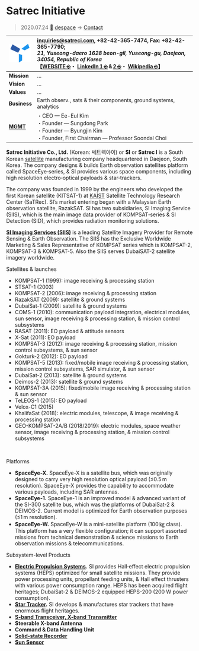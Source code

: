 # Satrec Initiative
> 2020.07.24 [🚀](../../../index/index.md) [despace](../index.md) → [Contact](../contact.md)

|[![](../f/contact/s/satreci_logo1_thumb.webp)](../f/contact/s/satreci_logo1.webp)|<inquiries@satreci.com>, +82-42-365-7474, Fax: +82-42-365-7790;<br> *21, Yuseong-daero 1628 beon-gil, Yuseong-gu, Daejeon, 34054, Republic of Korea*<br> 【[WEBSITE ⎆](https://www.satreci.com/)・ [LinkedIn 1 ⎆](https://www.linkedin.com/company/satrec-initiative) & [2 ⎆](https://www.linkedin.com/company/si-imaging-services/)・ [Wikipedia ⎆](https://en.wikipedia.org/wiki/Satrec_Initiative)】|
|:-|:-|
|**Mission**|…|
|**Vision**|…|
|**Values**|…|
|**Business**|	Earth observ., sats & their components, ground systems, analytics|
|**[MGMT](../mgmt.md)**|・CEO — Ee-Eul Kim<br> ・Founder — Sungdong Park<br> ・Founder — Byungjin Kim<br> ・Founder, First Chairman — Professor Soondal Choi|

**Satrec Initiative Co., Ltd.** (Korean: 쎄트렉아이) or **SI** or **Satrec I** is a South Korean [satellite](../sc.md) manufacturing company headquartered in Daejeon, South Korea. The company designs & builds Earth observation satellites platform called SpaceEye‑series, & SI provides various space components, including high resolution electro‑optical payloads & star‑trackers.

The company was founded in 1999 by the engineers who developed the first Korean satellite (KITSAT-1) at [KAIST](kaist.md) Satellite Technology Research Center (SaTRec). SI’s market entering began with a Malaysian Earth observation satellite, RazakSAT. SI has two subsidiaries, SI Imaging Service (SIIS), which is the main image data provider of KOMPSAT‑series & SI Detection (SID), which provides radiation monitoring solutions.

**[SI Imaging Services (SIIS)](siis.md)** is a leading Satellite Imagery Provider for Remote Sensing & Earth Observation. The SIIS has the Exclusive Worldwide Marketing & Sales Representative of KOMPSAT series which is KOMPSAT-2, KOMPSAT-3 & KOMPSAT-5. Also the SIIS serves DubaiSAT-2 satellite imagery worldwide.

Satellites & launches

   - KOMPSAT-1 (1999): image receiving & processing station
   - STSAT-1 (2003)
   - KOMPSAT-2 (2006): image receiving & processing station
   - RazakSAT (2009): satellite & ground systems
   - DubaiSat-1 (2009): satellite & ground systems
   - COMS-1 (2010): communication payload integration, electrical modules, sun sensor, image receiving & processing station, & mission control subsystems
   - RASAT (2011): EO payload & attitude sensors
   - X-Sat (2011): EO payload
   - KOMPSAT-3 (2012): image receiving & processing station, mission control subsystems, & sun sensor
   - Gokturk-2 (2012): EO payload
   - KOMPSAT-5 (2013): fixed/mobile image receiving & processing station, mission control subsystems, SAR simulator, & sun sensor
   - DubaiSat-2 (2013): satellite & ground systems
   - Deimos-2 (2013): satellite & ground systems
   - KOMPSAT-3A (2015): fixed/mobile image receiving & processing station & sun sensor
   - TeLEOS-1 (2015): EO payload
   - Velox-C1 (2015)
   - KhalifaSat (2018): electric modules, telescope, & image receiving & processing station
   - GEO-KOMPSAT-2A/B (2018/2019): electric modules, space weather sensor, image receiving & processing station, & mission control subsystems

<p style="page-break-after:always"> </p>

Platforms

   - **SpaceEye-X.** SpaceEye-X is a satellite bus, which was originally designed to carry very high resolution optical payload (≤0.5 m resolution). SpaceEye-X provides the capability to accommodate various payloads, including SAR antennas.
   - **SpaceEye-1.** SpaceEye-1 is an improved model & advanced variant of the SI-300 satellite bus, which was the platforms of DubaiSat-2 & DEIMOS-2. Current model is optimized for Earth observation purposes (≤1 m resolution).
   - **SpaceEye-W.** SpaceEye-W is a mini-satellite platform (100 ㎏ class). This platform has a very flexible configuration; it can support assorted missions from technical demonstration & science missions to Earth observation missions & telecommunications.

Subsystem-level Products

   - **[Electric Propulsion Systems](../ps.md).** SI provides Hall‑effect electric propulsion systems (HEPS) optimized for small satellite missions. They provide power processing units, propellant feeding units, & Hall effect thrusters with various power consumption range. HEPS has been acquired flight heritages; DubaiSat-2 & DEIMOS-2 equipped HEPS-200 (200 W power consumption).
   - **[Star Tracker](../sensor.md).** SI develops & manufactures star trackers that have enormous flight heritages.
   - **[S-band Transceiver, X-band Transmitter](../comms.md)**
   - **Steerable X-band Antenna**
   - **Command & Data Handling Unit**
   - **[Solid-state Recorder](../ds.md)**
   - **[Sun Sensor](../sensor.md)**


